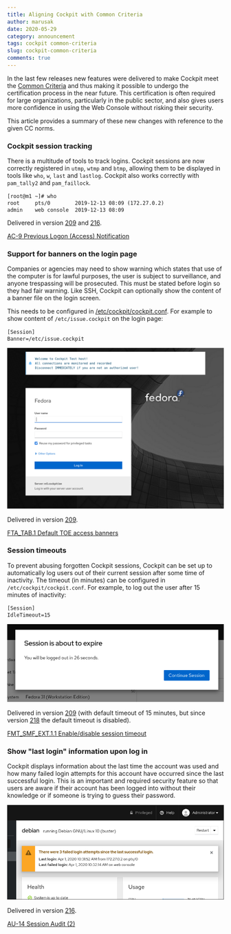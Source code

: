 ```yaml
---
title: Aligning Cockpit with Common Criteria
author: marusak
date: 2020-05-29
category: announcement
tags: cockpit common-criteria
slug: cockpit-common-criteria
comments: true
---
```


In the last few releases new features were delivered to make Cockpit meet the [Common Criteria](https://www.commoncriteriaportal.org/) and thus making it possible to undergo the certification process in the near future.
This certification is often required for large organizations, particularly in the public sector, and also gives users more confidence in using the Web Console without risking their security.

This article provides a summary of these new changes with reference to the given CC norms.

### Cockpit session tracking

There is a multitude of tools to track logins. Cockpit sessions are now correctly registered in
`utmp`, `wtmp` and `btmp`, allowing them to be displayed in tools like `who`, `w`, `last` and `lastlog`.
Cockpit also works correctly with `pam_tally2` and `pam_faillock`.

```
[root@m1 ~]# who
root     pts/0        2019-12-13 08:09 (172.27.0.2)
admin    web console  2019-12-13 08:09
```

Delivered in version [209](https://cockpit-project.org/blog/cockpit-209.html) and [216](https://cockpit-project.org/blog/cockpit-216.html).

[AC-9 Previous Logon (Access) Notification](https://nvlpubs.nist.gov/nistpubs/SpecialPublications/NIST.SP.800-53r4.pdf)

### Support for banners on the login page

Companies or agencies may need to show warning which states that use of the computer is for lawful purposes, the user is subject to surveillance, and anyone trespassing will be prosecuted.
This must be stated before login so they had fair warning.
Like SSH, Cockpit can optionally show the content of a banner file on the login screen.

This needs to be configured in [/etc/cockpit/cockpit.conf](https://cockpit-project.org/guide/latest/cockpit.conf.5.html). For example to show content of `/etc/issue.cockpit` on the login page:
```
[Session]
Banner=/etc/issue.cockpit
```

![/etc/issue](/images/etc-issue.png)

Delivered in version [209](https://cockpit-project.org/blog/cockpit-209.html).

[FTA_TAB.1 Default TOE access banners](https://www.niap-ccevs.org/MMO/PP/-442-/)

### Session timeouts

To prevent abusing forgotten Cockpit sessions, Cockpit can be set up to automatically log users out of their current session after some time of inactivity.
The timeout (in minutes) can be configured in `/etc/cockpit/cockpit.conf`. For example, to log out the user after 15 minutes of inactivity:

```
[Session]
IdleTimeout=15
```

![Automatic logout](/images/session-timeout.png)

Delivered in version [209](https://cockpit-project.org/blog/cockpit-209.html) (with default timeout
of 15 minutes, but since version [218](https://cockpit-project.org/blog/cockpit-218.html) the
default timeout is disabled).

[FMT_SMF_EXT.1.1 Enable/disable session timeout](https://www.niap-ccevs.org/MMO/PP/-442-/)

### Show "last login" information upon log in

Cockpit displays information about the last time the account was used and how many failed login attempts for this account have occurred since the last successful login.
This is an important and required security feature so that users are aware if their account has been logged into without their knowledge or if someone is trying to guess their password.

![Last login banner](/images/last-login-banner.png)

Delivered in version [216](https://cockpit-project.org/blog/cockpit-216.html).

[AU-14 Session Audit (2)](https://nvlpubs.nist.gov/nistpubs/SpecialPublications/NIST.SP.800-53r4.pdf)
